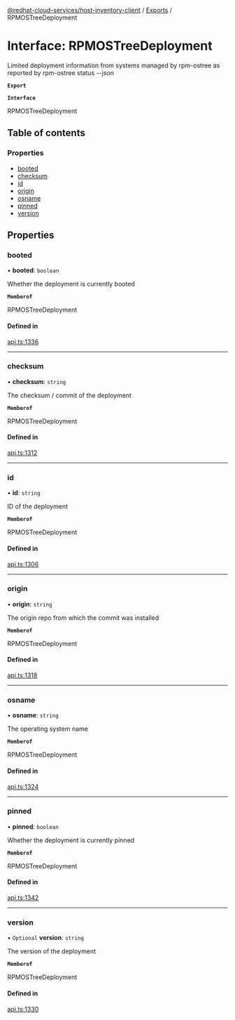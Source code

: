 [@redhat-cloud-services/host-inventory-client](../README.md) / [Exports](../modules.md) / RPMOSTreeDeployment

# Interface: RPMOSTreeDeployment

Limited deployment information from systems managed by rpm-ostree as reported by rpm-ostree status --json

**`Export`**

**`Interface`**

RPMOSTreeDeployment

## Table of contents

### Properties

- [booted](RPMOSTreeDeployment.md#booted)
- [checksum](RPMOSTreeDeployment.md#checksum)
- [id](RPMOSTreeDeployment.md#id)
- [origin](RPMOSTreeDeployment.md#origin)
- [osname](RPMOSTreeDeployment.md#osname)
- [pinned](RPMOSTreeDeployment.md#pinned)
- [version](RPMOSTreeDeployment.md#version)

## Properties

### booted

• **booted**: `boolean`

Whether the deployment is currently booted

**`Memberof`**

RPMOSTreeDeployment

#### Defined in

[api.ts:1336](https://github.com/RedHatInsights/javascript-clients/blob/master/packages/host-inventory/api.ts#L1336)

___

### checksum

• **checksum**: `string`

The checksum / commit of the deployment

**`Memberof`**

RPMOSTreeDeployment

#### Defined in

[api.ts:1312](https://github.com/RedHatInsights/javascript-clients/blob/master/packages/host-inventory/api.ts#L1312)

___

### id

• **id**: `string`

ID of the deployment

**`Memberof`**

RPMOSTreeDeployment

#### Defined in

[api.ts:1306](https://github.com/RedHatInsights/javascript-clients/blob/master/packages/host-inventory/api.ts#L1306)

___

### origin

• **origin**: `string`

The origin repo from which the commit was installed

**`Memberof`**

RPMOSTreeDeployment

#### Defined in

[api.ts:1318](https://github.com/RedHatInsights/javascript-clients/blob/master/packages/host-inventory/api.ts#L1318)

___

### osname

• **osname**: `string`

The operating system name

**`Memberof`**

RPMOSTreeDeployment

#### Defined in

[api.ts:1324](https://github.com/RedHatInsights/javascript-clients/blob/master/packages/host-inventory/api.ts#L1324)

___

### pinned

• **pinned**: `boolean`

Whether the deployment is currently pinned

**`Memberof`**

RPMOSTreeDeployment

#### Defined in

[api.ts:1342](https://github.com/RedHatInsights/javascript-clients/blob/master/packages/host-inventory/api.ts#L1342)

___

### version

• `Optional` **version**: `string`

The version of the deployment

**`Memberof`**

RPMOSTreeDeployment

#### Defined in

[api.ts:1330](https://github.com/RedHatInsights/javascript-clients/blob/master/packages/host-inventory/api.ts#L1330)
